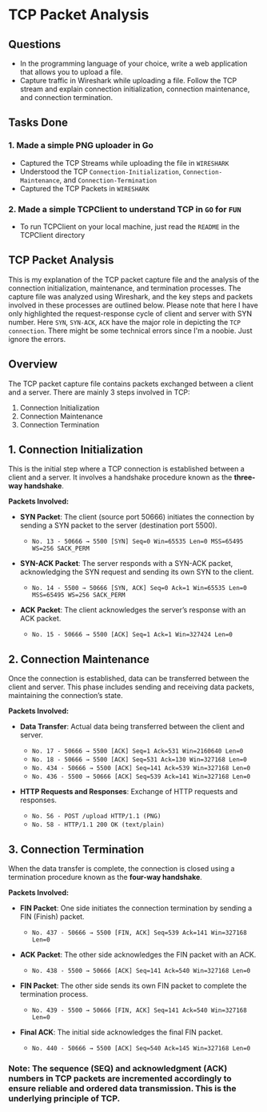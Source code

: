 # TCP Packet Analysis

## Questions
- In the programming language of your choice, write a web application that allows you to upload a file.
- Capture traffic in Wireshark while uploading a file. Follow the TCP stream and explain connection initialization, connection maintenance, and connection termination.

## Tasks Done
### 1. Made a simple PNG uploader in Go
- Captured the TCP Streams while uploading the file in `WIRESHARK`
- Understood the TCP `Connection-Initialization`, `Connection-Maintenance`, and `Connection-Termination`
- Captured the TCP Packets in `WIRESHARK`

### 2. Made a simple TCPClient to understand TCP in `GO` for `FUN`
- To run TCPClient on your local machine, just read the `README` in the TCPClient directory

## TCP Packet Analysis

This is my explanation of the TCP packet capture file and the analysis of the connection initialization, maintenance, and termination processes. The capture file was analyzed using Wireshark, and the key steps and packets involved in these processes are outlined below. Please note that here I have only highlighted the request-response cycle of client and server with SYN number. Here `SYN`, `SYN-ACK`, `ACK` have the major role in depicting the `TCP connection`. There might be some technical errors since I'm a noobie. Just ignore the errors.

## Overview

The TCP packet capture file contains packets exchanged between a client and a server. There are mainly 3 steps involved in TCP:
1. Connection Initialization
2. Connection Maintenance
3. Connection Termination

## 1. Connection Initialization

This is the initial step where a TCP connection is established between a client and a server. It involves a handshake procedure known as the **three-way handshake**.

**Packets Involved:**
- **SYN Packet**: The client (source port 50666) initiates the connection by sending a SYN packet to the server (destination port 5500).
  - `No. 13 - 50666 → 5500 [SYN] Seq=0 Win=65535 Len=0 MSS=65495 WS=256 SACK_PERM`

- **SYN-ACK Packet**: The server responds with a SYN-ACK packet, acknowledging the SYN request and sending its own SYN to the client.
  - `No. 14 - 5500 → 50666 [SYN, ACK] Seq=0 Ack=1 Win=65535 Len=0 MSS=65495 WS=256 SACK_PERM`

- **ACK Packet**: The client acknowledges the server’s response with an ACK packet.
  - `No. 15 - 50666 → 5500 [ACK] Seq=1 Ack=1 Win=327424 Len=0`

## 2. Connection Maintenance

Once the connection is established, data can be transferred between the client and server. This phase includes sending and receiving data packets, maintaining the connection’s state.

**Packets Involved:**
- **Data Transfer**: Actual data being transferred between the client and server.
  - `No. 17 - 50666 → 5500 [ACK] Seq=1 Ack=531 Win=2160640 Len=0`
  - `No. 18 - 50666 → 5500 [ACK] Seq=531 Ack=130 Win=327168 Len=0`
  - `No. 434 - 50666 → 5500 [ACK] Seq=141 Ack=539 Win=327168 Len=0`
  - `No. 436 - 5500 → 50666 [ACK] Seq=539 Ack=141 Win=327168 Len=0`

- **HTTP Requests and Responses**: Exchange of HTTP requests and responses.
  - `No. 56 - POST /upload HTTP/1.1 (PNG)`
  - `No. 58 - HTTP/1.1 200 OK (text/plain)`

## 3. Connection Termination

When the data transfer is complete, the connection is closed using a termination procedure known as the **four-way handshake**.

**Packets Involved:**
- **FIN Packet**: One side initiates the connection termination by sending a FIN (Finish) packet.
  - `No. 437 - 50666 → 5500 [FIN, ACK] Seq=539 Ack=141 Win=327168 Len=0`

- **ACK Packet**: The other side acknowledges the FIN packet with an ACK.
  - `No. 438 - 5500 → 50666 [ACK] Seq=141 Ack=540 Win=327168 Len=0`

- **FIN Packet**: The other side sends its own FIN packet to complete the termination process.
  - `No. 439 - 5500 → 50666 [FIN, ACK] Seq=141 Ack=540 Win=327168 Len=0`

- **Final ACK**: The initial side acknowledges the final FIN packet.
  - `No. 440 - 50666 → 5500 [ACK] Seq=540 Ack=145 Win=327168 Len=0`

### Note: The sequence (SEQ) and acknowledgment (ACK) numbers in TCP packets are incremented accordingly to ensure reliable and ordered data transmission. This is the underlying principle of TCP.



      
      
 
